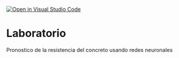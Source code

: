 [![Open in Visual Studio Code](https://classroom.github.com/assets/open-in-vscode-718a45dd9cf7e7f842a935f5ebbe5719a5e09af4491e668f4dbf3b35d5cca122.svg)](https://classroom.github.com/online_ide?assignment_repo_id=13005341&assignment_repo_type=AssignmentRepo)
# Laboratorio
Pronostico de la resistencia del concreto usando redes neuronales
